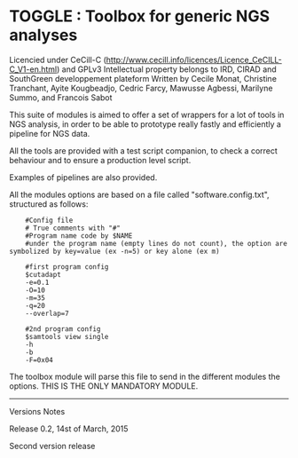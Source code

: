 TOGGLE : Toolbox for generic NGS analyses
===========

Licencied under CeCill-C (http://www.cecill.info/licences/Licence_CeCILL-C_V1-en.html) and GPLv3 
Intellectual property belongs to IRD, CIRAD and SouthGreen developpement plateform 
Written by Cecile Monat, Christine Tranchant, Ayite Kougbeadjo, Cedric Farcy, Mawusse Agbessi, Marilyne Summo, and Francois Sabot

This suite of modules is aimed to offer a set of wrappers for a lot of tools in NGS analysis, in order to be able to prototype really fastly and efficiently a pipeline for NGS data.

All the tools are provided with a test script companion, to check a correct behaviour and to ensure a production level script.

Examples of pipelines are also provided.

All the modules options are based on a file called "software.config.txt", structured as follows:

        #Config file
        # True comments with "#"
        #Program name code by $NAME
        #under the program name (empty lines do not count), the option are symbolized by key=value (ex -n=5) or key alone (ex m)
        
        #first program config
        $cutadapt
        -e=0.1
        -O=10
        -m=35
        -q=20
        --overlap=7
        
        #2nd program config
        $samtools view single
        -h
        -b
        -F=0x04

The toolbox module will parse this file to send in the different modules the options.
THIS IS THE ONLY MANDATORY MODULE.


-------

Versions Notes


Release 0.2, 14st of March, 2015

Second version release